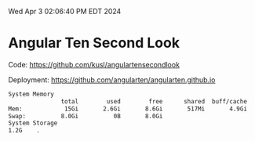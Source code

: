 Wed Apr  3 02:06:40 PM EDT 2024

# Angular Ten Second Look

Code: https://github.com/kusl/angulartensecondlook

Deployment: https://github.com/angularten/angularten.github.io

```bash
System Memory
               total        used        free      shared  buff/cache   available
Mem:            15Gi       2.6Gi       8.6Gi       517Mi       4.9Gi        12Gi
Swap:          8.0Gi          0B       8.0Gi
System Storage
1.2G	.
